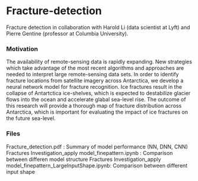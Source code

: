 # Fracture-detection
Fracture detection in collaboration with Harold Li (data scientist at Lyft) and Pierre Gentine (professor at Columbia University).

### Motivation
The availability of remote-sensing data is rapidly expanding. New strategies which take advantage of the most recent algorithms and approaches are needed to interpret large remote-sensing data sets. In order to identify fracture locations from satellite imagery across Antarctica, we develop a neural network model for fracture recognition. Ice fractures result in the collapse of Antartctica ice-shelves, which is expected to destabilize glacier flows into the ocean and accelerate glabal sea-level rise. The outcome of this research will provide a thorough map of fracture distribution across Antarctica, which is important for evaluating the impact of ice fractures on the future sea-level.

### Files
Fracture_detection.pdf :     Summary of model performance (NN, DNN, CNN)
Fractures Investigation_apply model_finepattern.ipynb :     Comparison between differen model structure 
Fractures Investigation_apply model_finepattern_LargeInputShape.ipynb:  Comparison between different input shape
